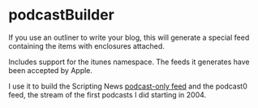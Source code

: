 # podcastBuilder

If you use an outliner to write your blog, this will generate a special feed containing the items with enclosures attached. 

Includes support for the itunes namespace. The feeds it generates have been accepted by Apple.

I use it to build the Scripting News <a href="http://scripting.com/podcast.xml">podcast-only feed</a> and the podcast0 feed, the stream of the first podcasts I did starting in 2004.

